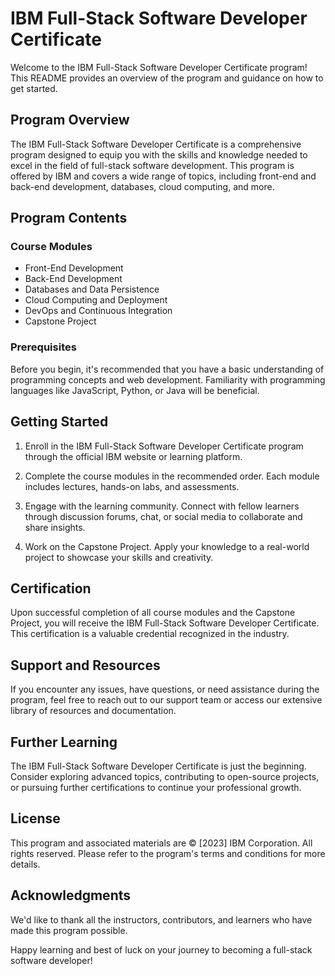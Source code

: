 # IBM Full-Stack Software Developer Certificate

Welcome to the IBM Full-Stack Software Developer Certificate program! This README provides an overview of the program and guidance on how to get started.

## Program Overview

The IBM Full-Stack Software Developer Certificate is a comprehensive program designed to equip you with the skills and knowledge needed to excel in the field of full-stack software development. This program is offered by IBM and covers a wide range of topics, including front-end and back-end development, databases, cloud computing, and more.

## Program Contents

### Course Modules

- Front-End Development
- Back-End Development
- Databases and Data Persistence
- Cloud Computing and Deployment
- DevOps and Continuous Integration
- Capstone Project

### Prerequisites

Before you begin, it's recommended that you have a basic understanding of programming concepts and web development. Familiarity with programming languages like JavaScript, Python, or Java will be beneficial.

## Getting Started

1. Enroll in the IBM Full-Stack Software Developer Certificate program through the official IBM website or learning platform.

2. Complete the course modules in the recommended order. Each module includes lectures, hands-on labs, and assessments.

3. Engage with the learning community. Connect with fellow learners through discussion forums, chat, or social media to collaborate and share insights.

4. Work on the Capstone Project. Apply your knowledge to a real-world project to showcase your skills and creativity.

## Certification

Upon successful completion of all course modules and the Capstone Project, you will receive the IBM Full-Stack Software Developer Certificate. This certification is a valuable credential recognized in the industry.

## Support and Resources

If you encounter any issues, have questions, or need assistance during the program, feel free to reach out to our support team or access our extensive library of resources and documentation.

## Further Learning

The IBM Full-Stack Software Developer Certificate is just the beginning. Consider exploring advanced topics, contributing to open-source projects, or pursuing further certifications to continue your professional growth.

## License

This program and associated materials are © [2023] IBM Corporation. All rights reserved. Please refer to the program's terms and conditions for more details.

## Acknowledgments

We'd like to thank all the instructors, contributors, and learners who have made this program possible.

Happy learning and best of luck on your journey to becoming a full-stack software developer!
